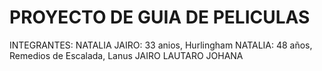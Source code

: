 # PROYECTO DE GUIA DE PELICULAS
INTEGRANTES:
NATALIA
JAIRO: 33 anios, Hurlingham
NATALIA: 48 años, Remedios de Escalada, Lanus
JAIRO
LAUTARO
JOHANA
